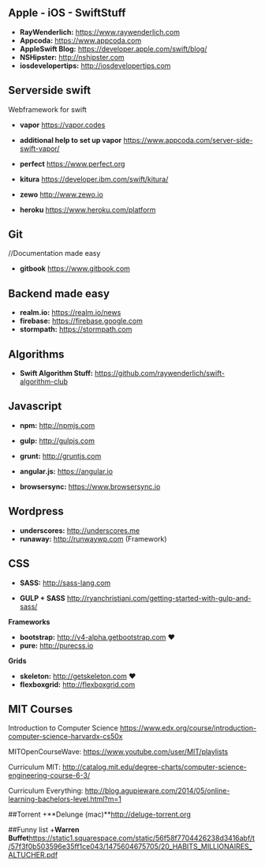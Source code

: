 ## Apple - iOS - SwiftStuff

+ **RayWenderlich:** https://www.raywenderlich.com
+ **Appcoda:** https://www.appcoda.com
+ **AppleSwift Blog:** https://developer.apple.com/swift/blog/
+ **NSHipster:**  http://nshipster.com
+ **iosdevelopertips:** http://iosdevelopertips.com

## Serverside swift 

Webframework for swift 

+ **vapor** https://vapor.codes
+ **additional help to set up vapor** https://www.appcoda.com/server-side-swift-vapor/
+ **perfect** https://www.perfect.org
+ **kitura** https://developer.ibm.com/swift/kitura/
+ **zewo** http://www.zewo.io

+ **heroku** https://www.heroku.com/platform

## Git

//Documentation made easy
+ **gitbook** https://www.gitbook.com


## Backend made easy
+ **realm.io:** https://realm.io/news
+ **firebase:** https://firebase.google.com
+ **stormpath:** https://stormpath.com

## Algorithms

+ **Swift Algorithm Stuff:** https://github.com/raywenderlich/swift-algorithm-club



## Javascript 
+ **npm:** http://npmjs.com
+ **gulp:** http://gulpjs.com
+ **grunt:** http://gruntjs.com
+ **angular.js:** https://angular.io

+ **browsersync:** https://www.browsersync.io


## Wordpress

+ **underscores:** http://underscores.me
+ **runaway:** http://runwaywp.com (Framework)


## CSS
+ **SASS:** http://sass-lang.com

+ **GULP + SASS** http://ryanchristiani.com/getting-started-with-gulp-and-sass/

**Frameworks**

+ **bootstrap:** http://v4-alpha.getbootstrap.com ❤️
+ **pure:** http://purecss.io

**Grids**

+ **skeleton:** http://getskeleton.com  ❤️
+ **flexboxgrid:** http://flexboxgrid.com


## MIT Courses

Introduction to Computer Science
https://www.edx.org/course/introduction-computer-science-harvardx-cs50x

MITOpenCourseWave:
https://www.youtube.com/user/MIT/playlists

Curriculum MIT:
http://catalog.mit.edu/degree-charts/computer-science-engineering-course-6-3/

Curriculum Everything:
http://blog.agupieware.com/2014/05/online-learning-bachelors-level.html?m=1


##Torrent
+**Delunge (mac)**http://deluge-torrent.org

##Funny list
+**Warren Buffet**https://static1.squarespace.com/static/56f58f7704426238d3416abf/t/57f3f0b503596e35ff1ce043/1475604675705/20_HABITS_MILLIONAIRES_ALTUCHER.pdf

